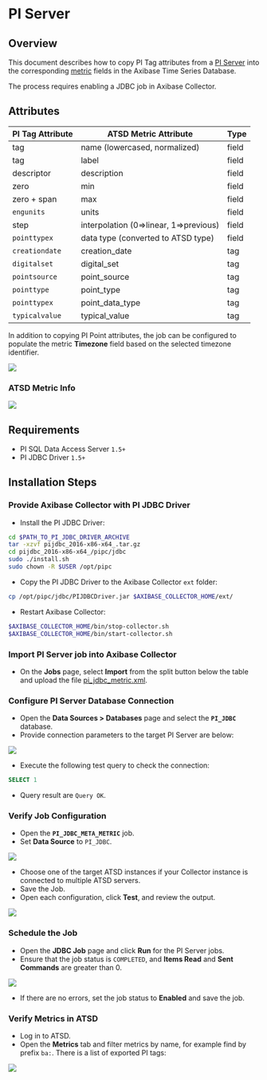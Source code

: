 # PI Server

## Overview

This document describes how to copy PI Tag attributes from a [PI Server](http://www.osisoft.com/pi-system/pi-capabilities/pi-server/) into the corresponding [metric](https://axibase.com/docs/atsd/api/meta/metric/list.html#fields) fields in the Axibase Time Series Database.

The process requires enabling a JDBC job in Axibase Collector.

## Attributes

| **PI Tag Attribute** | **ATSD Metric Attribute** | **Type** |
|---|---|---|
| tag | name (lowercased, normalized) | field |
| tag | label | field |
| descriptor | description | field |
| zero | min | field |
| zero + span | max | field |
| `engunits` | units | field |
| step | interpolation (0=>linear, 1=>previous) | field |
| `pointtypex` | data type (converted to ATSD type) | field |
| `creationdate` | creation_date | tag |
| `digitalset` | digital_set | tag |
| `pointsource` | point_source | tag |
| `pointtype` | point_type | tag |
| `pointtypex` | point_data_type | tag |
| `typicalvalue` | typical_value | tag |

In addition to copying PI Point attributes, the job can be configured to populate the metric **Timezone** field based on the selected timezone identifier.

![](./images/pi-tag-ba-info.png)

### ATSD Metric Info

![](./images/atsd-metric-ba.png)

## Requirements

* PI SQL Data Access Server `1.5+`
* PI JDBC Driver `1.5+`

## Installation Steps

### Provide Axibase Collector with PI JDBC Driver

* Install the PI JDBC Driver:

```sh
cd $PATH_TO_PI_JDBC_DRIVER_ARCHIVE
tar -xzvf pijdbc_2016-x86-x64_.tar.gz
cd pijdbc_2016-x86-x64_/pipc/jdbc
sudo ./install.sh
sudo chown -R $USER /opt/pipc
```

* Copy the PI JDBC Driver to the Axibase Collector `ext` folder:

```sh
cp /opt/pipc/jdbc/PIJDBCDriver.jar $AXIBASE_COLLECTOR_HOME/ext/
```

* Restart Axibase Collector:

```sh
$AXIBASE_COLLECTOR_HOME/bin/stop-collector.sh
$AXIBASE_COLLECTOR_HOME/bin/start-collector.sh
```

### Import PI Server job into Axibase Collector

* On the **Jobs** page, select **Import** from the split button below the table and upload the file [pi_jdbc_metric.xml](./pi_jdbc_metric.xml).

### Configure PI Server Database Connection

* Open the **Data Sources > Databases** page and select the **`PI_JDBC`** database.
* Provide connection parameters to the target PI Server are below:

![](./images/pijdbc-datasource.png)

* Execute the following test query to check the connection:

```SQL
SELECT 1
```

* Query result are `Query OK`.

### Verify Job Configuration

* Open the **`PI_JDBC_META_METRIC`** job.
* Set **Data Source** to `PI_JDBC`.

![](./images/pi-metric-job.png)

* Choose one of the target ATSD instances if your Collector instance is connected to multiple ATSD servers.
* Save the Job.
* Open each configuration, click **Test**, and review the output.

![](./images/pi-metric-test.png)

### Schedule the Job

* Open the **JDBC Job** page and click **Run** for the PI Server jobs.
* Ensure that the job status is `COMPLETED`, and **Items Read** and **Sent Commands** are greater than 0.

![](./images/pi-metric-exec-status.png)

* If there are no errors, set the job status to **Enabled** and save the job.

### Verify Metrics in ATSD

* Log in to ATSD.
* Open the **Metrics** tab and filter metrics by name, for example find by prefix `ba:`. There is a list of exported PI tags:

![](./images/pi-atsd-metrics.png)
